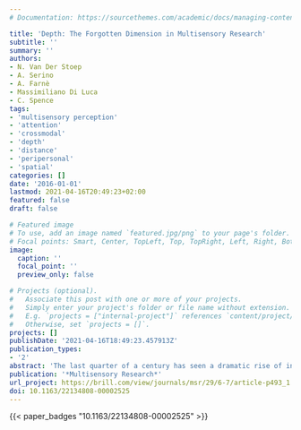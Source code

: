 ```yaml
---
# Documentation: https://sourcethemes.com/academic/docs/managing-content/

title: 'Depth: The Forgotten Dimension in Multisensory Research'
subtitle: ''
summary: ''
authors:
- N. Van Der Stoep
- A. Serino
- A. Farnè
- Massimiliano Di Luca
- C. Spence
tags:
- 'multisensory perception'
- 'attention'
- 'crossmodal'
- 'depth'
- 'distance'
- 'peripersonal'
- 'spatial'
categories: []
date: '2016-01-01'
lastmod: 2021-04-16T20:49:23+02:00
featured: false
draft: false

# Featured image
# To use, add an image named `featured.jpg/png` to your page's folder.
# Focal points: Smart, Center, TopLeft, Top, TopRight, Left, Right, BottomLeft, Bottom, BottomRight.
image:
  caption: ''
  focal_point: ''
  preview_only: false

# Projects (optional).
#   Associate this post with one or more of your projects.
#   Simply enter your project's folder or file name without extension.
#   E.g. `projects = ["internal-project"]` references `content/project/deep-learning/index.md`.
#   Otherwise, set `projects = []`.
projects: []
publishDate: '2021-04-16T18:49:23.457913Z'
publication_types:
- '2'
abstract: 'The last quarter of a century has seen a dramatic rise of interest in the spatial constraints on multisensory integration. However, until recently, the majority of this research has investigated integration in the space directly in front of the observer. The space around us, however, extends in three spatial dimensions in the front and to the rear beyond such a limited area. The question to be addressed in this review concerns whether multisensory integration operates according to the same rules throughout the whole of three-dimensional space. The results reviewed here not only show that the space around us seems to be divided into distinct functional regions, but they also suggest that multisensory interactions are modulated by the region of space in which stimuli happen to be presented. We highlight a number of key limitations with previous research in this area, including: (1) The focus on only a very narrow region of two-dimensional space in front of the observer; (2) the use of static stimuli in most research; (3) the study of observers who themselves have been mostly static; and (4) the study of isolated observers. All of these factors may change the way in which the senses interact at any given distance, as can the emotional state/personality of the observer. In summarizing these salient issues, we hope to encourage researchers to consider these factors in their own research in order to gain a better understanding of the spatial constraints on multisensory integration as they affect us in our everyday life.'
publication: '*Multisensory Research*'
url_project: https://brill.com/view/journals/msr/29/6-7/article-p493_1.xml
doi: 10.1163/22134808-00002525
---
```

{{< paper_badges "10.1163/22134808-00002525" >}}
